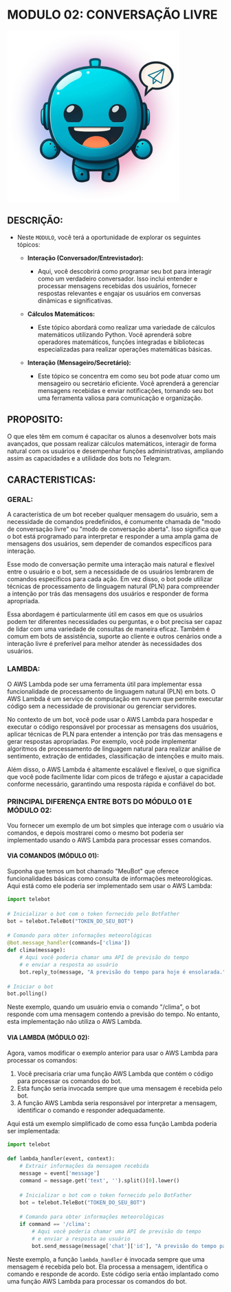 # MODULO 02: CONVERSAÇÃO LIVRE

<img src="FOTO.png" align="center" width="400"> <br>

## DESCRIÇÃO:
- Neste `MODULO`, você terá a oportunidade de explorar os seguintes tópicos:

    - **Interação (Conversador/Entrevistador):**
        - Aqui, você descobrirá como programar seu bot para interagir como um verdadeiro conversador. Isso inclui entender e processar mensagens recebidas dos usuários, fornecer respostas relevantes e engajar os usuários em conversas dinâmicas e significativas.

    - **Cálculos Matemáticos:**
        - Este tópico abordará como realizar uma variedade de cálculos matemáticos utilizando Python. Você aprenderá sobre operadores matemáticos, funções integradas e bibliotecas especializadas para realizar operações matemáticas básicas.

    - **Interação (Mensageiro/Secretário):**
        - Este tópico se concentra em como seu bot pode atuar como um mensageiro ou secretário eficiente. Você aprenderá a gerenciar mensagens recebidas e enviar notificações, tornando seu bot uma ferramenta valiosa para comunicação e organização.

## PROPOSITO:
O que eles têm em comum é capacitar os alunos a desenvolver bots mais avançados, que possam realizar cálculos matemáticos, interagir de forma natural com os usuários e desempenhar funções administrativas, ampliando assim as capacidades e a utilidade dos bots no Telegram.

## CARACTERISTICAS:
### GERAL:
A característica de um bot receber qualquer mensagem do usuário, sem a necessidade de comandos predefinidos, é comumente chamada de "modo de conversação livre" ou "modo de conversação aberta". Isso significa que o bot está programado para interpretar e responder a uma ampla gama de mensagens dos usuários, sem depender de comandos específicos para interação.

Esse modo de conversação permite uma interação mais natural e flexível entre o usuário e o bot, sem a necessidade de os usuários lembrarem de comandos específicos para cada ação. Em vez disso, o bot pode utilizar técnicas de processamento de linguagem natural (PLN) para compreender a intenção por trás das mensagens dos usuários e responder de forma apropriada.

Essa abordagem é particularmente útil em casos em que os usuários podem ter diferentes necessidades ou perguntas, e o bot precisa ser capaz de lidar com uma variedade de consultas de maneira eficaz. Também é comum em bots de assistência, suporte ao cliente e outros cenários onde a interação livre é preferível para melhor atender às necessidades dos usuários.

### LAMBDA:
O AWS Lambda pode ser uma ferramenta útil para implementar essa funcionalidade de processamento de linguagem natural (PLN) em bots. O AWS Lambda é um serviço de computação em nuvem que permite executar código sem a necessidade de provisionar ou gerenciar servidores.

No contexto de um bot, você pode usar o AWS Lambda para hospedar e executar o código responsável por processar as mensagens dos usuários, aplicar técnicas de PLN para entender a intenção por trás das mensagens e gerar respostas apropriadas. Por exemplo, você pode implementar algoritmos de processamento de linguagem natural para realizar análise de sentimento, extração de entidades, classificação de intenções e muito mais.

Além disso, o AWS Lambda é altamente escalável e flexível, o que significa que você pode facilmente lidar com picos de tráfego e ajustar a capacidade conforme necessário, garantindo uma resposta rápida e confiável do bot.

### PRINCIPAL DIFERENÇA ENTRE BOTS DO MÓDULO 01 E MÓDULO 02:
Vou fornecer um exemplo de um bot simples que interage com o usuário via comandos, e depois mostrarei como o mesmo bot poderia ser implementado usando o AWS Lambda para processar esses comandos.

#### VIA COMANDOS (MÓDULO 01):
Suponha que temos um bot chamado "MeuBot" que oferece funcionalidades básicas como consulta de informações meteorológicas. Aqui está como ele poderia ser implementado sem usar o AWS Lambda:

```python
import telebot

# Inicializar o bot com o token fornecido pelo BotFather
bot = telebot.TeleBot("TOKEN_DO_SEU_BOT")

# Comando para obter informações meteorológicas
@bot.message_handler(commands=['clima'])
def clima(message):
    # Aqui você poderia chamar uma API de previsão do tempo
    # e enviar a resposta ao usuário
    bot.reply_to(message, "A previsão do tempo para hoje é ensolarada.")

# Iniciar o bot
bot.polling()
```

Neste exemplo, quando um usuário envia o comando "/clima", o bot responde com uma mensagem contendo a previsão do tempo. No entanto, esta implementação não utiliza o AWS Lambda.

#### VIA LAMBDA (MÓDULO 02):
Agora, vamos modificar o exemplo anterior para usar o AWS Lambda para processar os comandos:

1. Você precisaria criar uma função AWS Lambda que contém o código para processar os comandos do bot.
2. Esta função seria invocada sempre que uma mensagem é recebida pelo bot.
3. A função AWS Lambda seria responsável por interpretar a mensagem, identificar o comando e responder adequadamente.

Aqui está um exemplo simplificado de como essa função Lambda poderia ser implementada:

```python
import telebot

def lambda_handler(event, context):
    # Extrair informações da mensagem recebida
    message = event['message']
    command = message.get('text', '').split()[0].lower()

    # Inicializar o bot com o token fornecido pelo BotFather
    bot = telebot.TeleBot("TOKEN_DO_SEU_BOT")

    # Comando para obter informações meteorológicas
    if command == '/clima':
        # Aqui você poderia chamar uma API de previsão do tempo
        # e enviar a resposta ao usuário
        bot.send_message(message['chat']['id'], "A previsão do tempo para hoje é ensolarada.")
```

Neste exemplo, a função `lambda_handler` é invocada sempre que uma mensagem é recebida pelo bot. Ela processa a mensagem, identifica o comando e responde de acordo. Este código seria então implantado como uma função AWS Lambda para processar os comandos do bot.



